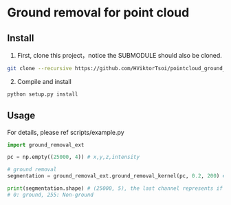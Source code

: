 # Ground removal for point cloud

## Install
1. First, clone this project，notice the SUBMODULE should also be cloned.
```bash
git clone --recursive https://github.com/HViktorTsoi/pointcloud_ground_removal.git
```

2. Compile and install

```bash
python setup.py install
```

## Usage
For details, please ref scripts/example.py
```python
import ground_removal_ext

pc = np.empty((25000, 4)) # x,y,z,intensity

# ground removal
segmentation = ground_removal_ext.ground_removal_kernel(pc, 0.2, 200) # distance_th=0.2, iter=200

print(segmentation.shape) # (25000, 5), the last channel represents if this point is ground,
# 0: ground, 255: Non-ground
```
